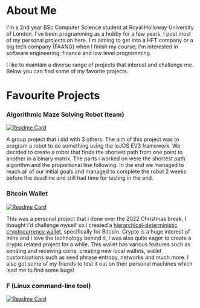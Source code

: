 # About Me
I'm a 2nd year BSc Computer Science student at Royal Holloway University of London. I've been programming as a hobby for a few years, I post most of my personal projects on here. I'm aiming to get into a HFT company or a big tech company (FAANG) when I finish my course; I'm interested in software engineering, finance and low level programming.

I like to maintain a diverse range of projects that interest and challenge me. Below you can find some of my favorite projects.

# Favourite Projects

### Algorithmic Maze Solving Robot (team)
[![Readme Card](https://github-readme-stats.vercel.app/api/pin/?username=programmer838&repo=robotics&bg_color=0,1abc9c,2ecc71&text_color=000000&hide_border=true&title_color=000000&icon_color=34495e)](https://github.com/programmer838/robotics)

A group project that i did with 3 others. The aim of this project was to program a robot to do something using the leJOS EV3 framework. 
We decided to create a robot that finds the shortest path from one point to another in a binary matrix. The parts i worked on were the shortest
path algorithm and the proportional line following. In the end we managed to reach all of our initial goals and managed to complete the robot 2 weeks before the deadline and still had time for testing in the end. 

### Bitcoin Wallet
[![Readme Card](https://github-readme-stats.vercel.app/api/pin/?username=programmer838&repo=Bitcoin-Wallet&bg_color=0,1abc9c,2ecc71&text_color=000000&hide_border=true&title_color=000000&icon_color=34495e)](https://github.com/programmer838/Bitcoin-Wallet)

This was a personal project that i done over the 2022 Christmas break. I thought i'd challenge myself so i created a [hierarchical-deterministic cryptocurrency wallet](https://en.wikipedia.org/wiki/Cryptocurrency_wallet#Hierarchical_deterministic_wallet), specifically for Bitcoin. Crypto is a huge interest of mine and i love the technology behind it, i was also quite eager to create a crypto related project for a while. 
This wallet has various features such as sending and receiving coins, creating new local wallets, wallet customisations such as seed phrase entropy, networks and much more. I also got some of my friends to test it out on their personal machines which lead me to find some bugs!

### F (Linux command-line tool) 
[![Readme Card](https://github-readme-stats.vercel.app/api/pin/?username=programmer838&repo=F&bg_color=0,1abc9c,2ecc71&text_color=000000&hide_border=true&title_color=000000&icon_color=34495e)](https://github.com/programmer838/F)


